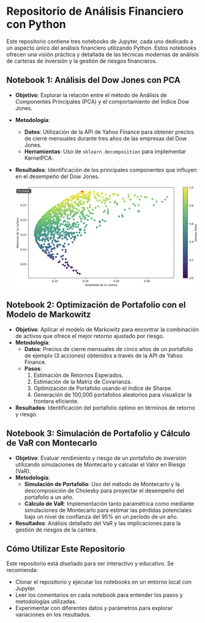 # Repositorio de Análisis Financiero con Python

Este repositorio contiene tres notebooks de Jupyter, cada uno dedicado a un aspecto único del análisis financiero utilizando Python. Estos notebooks ofrecen una visión práctica y detallada de las técnicas modernas de análisis de carteras de inversión y la gestión de riesgos financieros.

## Notebook 1: Análisis del Dow Jones con PCA

- **Objetivo**: Explorar la relación entre el método de Análisis de Componentes Principales (PCA) y el comportamiento del Índice Dow Jones.
- **Metodología**:
  - **Datos**: Utilización de la API de Yahoo Finance para obtener precios de cierre mensuales durante tres años de las empresas del Dow Jones.
  - **Herramientas**: Uso de `sklearn.decomposition` para implementar KernelPCA.
- **Resultados**: Identificación de los principales componentes que influyen en el desempeño del Dow Jones.

  ![](sharpe.png)

## Notebook 2: Optimización de Portafolio con el Modelo de Markowitz

- **Objetivo**: Aplicar el modelo de Markowitz para encontrar la combinación de activos que ofrece el mejor retorno ajustado por riesgo.
- **Metodología**:
  - **Datos**: Precios de cierre mensuales de cinco años de un portafolio de ejemplo (3 acciones) obtenidos a través de la API de Yahoo Finance.
  - **Pasos**:
    1. Estimación de Retornos Esperados.
    2. Estimación de la Matriz de Covarianza.
    3. Optimización de Portafolio usando el índice de Sharpe.
    4. Generación de 100,000 portafolios aleatorios para visualizar la frontera eficiente.
- **Resultados**: Identificación del portafolio óptimo en términos de retorno y riesgo.

## Notebook 3: Simulación de Portafolio y Cálculo de VaR con Montecarlo

- **Objetivo**: Evaluar rendimiento y riesgo de un portafolio de inversión utilizando simulaciones de Montecarlo y calcular el Valor en Riesgo (VaR).
- **Metodología**:
  - **Simulación de Portafolio**: Uso del método de Montecarlo y la descomposición de Cholesky para proyectar el desempeño del portafolio a un año.
  - **Cálculo de VaR**: Implementación tanto paramétrica como mediante simulaciones de Montecarlo para estimar las pérdidas potenciales bajo un nivel de confianza del 95% en un período de un año.
- **Resultados**: Análisis detallado del VaR y las implicaciones para la gestión de riesgos de la cartera.

## Cómo Utilizar Este Repositorio

Este repositorio está diseñado para ser interactivo y educativo. Se recomienda:

- Clonar el repositorio y ejecutar los notebooks en un entorno local con Jupyter.
- Leer los comentarios en cada notebook para entender los pasos y metodologías utilizadas.
- Experimentar con diferentes datos y parámetros para explorar variaciones en los resultados.
